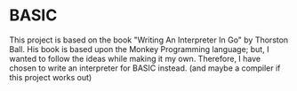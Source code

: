 # BASIC
This project is based on the book "Writing An Interpreter In Go" by Thorston Ball. His book is based upon the Monkey Programming language; but, I wanted to follow the ideas while making it my own. Therefore, I have chosen to write an interpreter for BASIC instead. (and maybe a compiler if this project works out)
